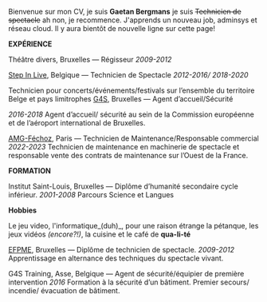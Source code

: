 Bienvenue sur mon CV, je suis **Gaetan Bergmans** je suis ~~Technicien de spectacle~~ ah non, je recommence.
J'apprends un nouveau job, adminsys et réseau cloud. Il y aura bientôt de nouvelle ligne sur cette page!

**EXPÉRIENCE**

Théâtre divers, Bruxelles — Régisseur
_2009-2012_

[Step In Live](https://stepinlive.be/fr/bienvenue), Belgique — Technicien de Spectacle
_2012-2016/ 2018-2020_

Technicien  pour  concerts/événements/festivals sur l’ensemble du territoire Belge et pays limitrophes
[G4S](https://www.g4s.com/fr-fr), Bruxelles — Agent d’accueil/Sécurité

_2016-2018_
Agent d’accueil/ sécurité au sein de la Commission européenne et de l’aéroport international de Bruxelles.

[AMG-Féchoz](https://amg-fechoz.com/), Paris — Technicien de Maintenance/Responsable commercial
_2022-2023_
Technicien de maintenance en machinerie de spectacle et responsable vente des contrats de maintenance sur l’Ouest de la France.

**FORMATION**

Institut Saint-Louis, Bruxelles — Diplôme d’humanité secondaire cycle inférieur.
_2001-2008_
Parcours Science et Langues

**Hobbies**

Le jeu video, l'informatique_(duh)_, pour une raison étrange la pétanque, les jeux vidéos _(encore?!)_, la cuisine et le café de **qua-li-té** 

[EFPME](https://www.efp.be/), Bruxelles — Diplôme de technicien de spectacle.
_2009-2012_
Apprentissage en alternance des techniques du spectacle vivant.

G4S Training, Asse, Belgique — Agent de sécurité/équipier de première intervention
_2016_
Formation à la sécurité d’un bâtiment. Premier secours/ incendie/ évacuation de bâtiment.
